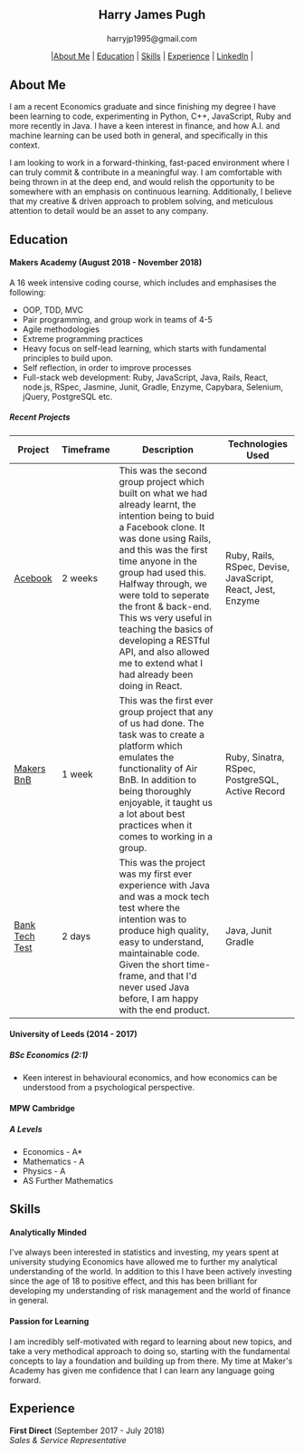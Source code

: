 ## <p align="center"> Harry James Pugh </p>

<p align="center"> harryjp1995@gmail.com </p>

<p align="center"> |<a href="#about_me">About Me</a> | <a href="#education">Education</a> | <a href="#skills">Skills</a> | <a href="#experience">Experience</a> | <a href="https://www.linkedin.com/in/harry-james-348862162/">LinkedIn</a> | </p>

## About Me

I am a recent Economics graduate and since finishing my degree I have been learning to code, experimenting in Python, C++, JavaScript, Ruby and more recently in Java. I have a keen interest in finance, and how A.I. and machine learning can be used both in general, and specifically in this context.

I am looking to work in a forward-thinking, fast-paced environment where I can truly commit & contribute in a meaningful way. I am comfortable with being thrown in at the deep end, and would relish the opportunity to be somewhere with an emphasis on continuous learning. Additionally, I believe that my creative & driven approach to problem solving, and meticulous attention to detail would be an asset to any company.

## Education

#### Makers Academy (August 2018 - November 2018)

A 16 week intensive coding course, which includes and emphasises the following:

- OOP, TDD, MVC
- Pair programming, and group work in teams of 4-5
- Agile methodologies
- Extreme programming practices
- Heavy focus on self-lead learning, which starts with fundamental principles to build upon.
- Self reflection, in order to improve processes
- Full-stack web development: Ruby, JavaScript, Java, Rails, React, node.js, RSpec, Jasmine, Junit, Gradle, Enzyme, Capybara, Selenium, jQuery, PostgreSQL etc.

##### Recent Projects

| Project | Timeframe | Description | Technologies Used |
| ------------------------ | --------- | ----------- | ----------------- |
|[Acebook](https://github.com/hjpugh/acebook-PingPongAlmonds)| 2 weeks| This was the second group project which built on what we had already learnt, the intention being to buid a Facebook clone. It was done using Rails, and this was the first time anyone in the group had used this. Halfway through, we were told to seperate the front & back-end. This ws very useful in teaching the basics of developing a RESTful API, and also allowed me to extend what I had already been doing in React.| Ruby, Rails, RSpec, Devise, JavaScript, React, Jest, Enzyme
|[Makers BnB](https://github.com/hjpugh/makersbnb)| 1 week| This was the first ever group project that any of us had done. The task was to create a platform which emulates the functionality of Air BnB. In addition to being thoroughly enjoyable, it taught us a lot about best practices when it comes to working in a group.| Ruby, Sinatra, RSpec, PostgreSQL, Active Record
|[Bank Tech Test](https://github.com/hjpugh/bank-tech-test-java)| 2 days| This was the project was my first ever experience with Java and was a mock tech test where the intention was to produce high quality, easy to understand, maintainable code. Given the short time-frame, and that I'd never used Java before, I am happy with the end product. |Java, Junit Gradle|


#### University of Leeds (2014 - 2017)
##### BSc Economics (2:1)

- Keen interest in behavioural economics, and how economics can be understood from a psychological perspective.

#### MPW Cambridge
##### A Levels

- Economics - A\*
- Mathematics - A
- Physics - A
- AS Further Mathematics

## Skills

#### Analytically Minded

I've always been interested in statistics and investing, my years spent at university studying Economics have allowed me to further my analytical understanding of the world. In addition to this I have been actively investing since the age of 18 to positive effect, and this has been brilliant for developing my understanding of risk management and the world of finance in general.

#### Passion for Learning

I am incredibly self-motivated with regard to learning about new topics, and take a very methodical approach to doing so, starting with the fundamental concepts to lay a foundation and building up from there. My time at Maker's Academy has given me confidence that I can learn any language going forward.

## Experience

**First Direct** (September 2017 - July 2018)  
 _Sales & Service Representative_
